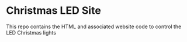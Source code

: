 # Christmas LED Site
This repo contains the HTML and associated website code to control the LED Christmas lights

